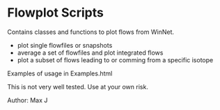 # Flowplot Scripts
Contains classes and functions to plot flows from WinNet.
- plot single flowfiles or snapshots
- average a set of flowfiles and plot integrated flows
- plot a subset of flows leading to or comming from a specific isotope

Examples of usage in Examples.html

This is not very well tested. Use at your own risk.

Author: Max J
